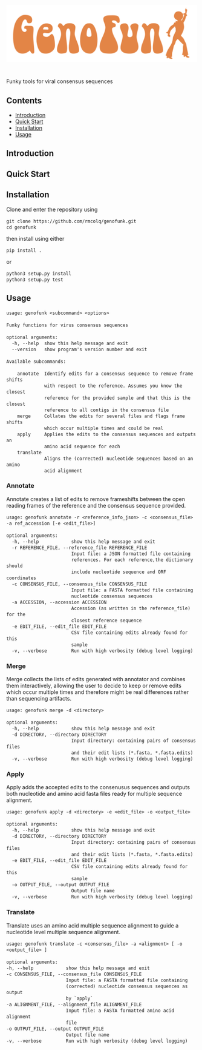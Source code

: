 ![genofunk_logo][logo]

[logo]: https://github.com/rmcolq/genofunk/blob/master/genofunk.png "Genofunk logo"
# 
Funky tools for viral consensus sequences

## Contents
* [Introduction](#introduction)
* [Quick Start](#quick-start)
* [Installation](#installation)
* [Usage](#usage)

## Introduction

## Quick Start

## Installation
Clone and enter the repository using
```
git clone https://github.com/rmcolq/genofunk.git
cd genofunk
```
then install using either
```
pip install .
```
or
```
python3 setup.py install
python3 setup.py test
```

## Usage
```
usage: genofunk <subcommand> <options>

Funky functions for virus consensus sequences

optional arguments:
  -h, --help  show this help message and exit
  --version   show program's version number and exit

Available subcommands:
  
    annotate  Identify edits for a consensus sequence to remove frame shifts
              with respect to the reference. Assumes you know the closest
              reference for the provided sample and that this is the closest
              reference to all contigs in the consensus file
    merge     Collates the edits for several files and flags frame shifts
              which occur multiple times and could be real
    apply     Applies the edits to the consensus sequences and outputs an
              amino acid sequence for each
    translate
              Aligns the (corrected) nucleotide sequences based on an amino
              acid alignment

```

### Annotate
Annotate creates a list of edits to remove frameshifts between the open reading frames of the reference and the consensus sequence provided.
```
usage: genofunk annotate -r <reference_info_json> -c <consensus_file> -a ref_accession [-e <edit_file>]

optional arguments:
  -h, --help            show this help message and exit
  -r REFERENCE_FILE, --reference_file REFERENCE_FILE
                        Input file: a JSON formatted file containing
                        references. For each reference,the dictionary should
                        include nucleotide sequence and ORF coordinates
  -c CONSENSUS_FILE, --consensus_file CONSENSUS_FILE
                        Input file: a FASTA formatted file containing
                        nucleotide consensus sequences
  -a ACCESSION, --accession ACCESSION
                        Accession (as written in the reference_file) for the
                        closest reference sequence
  -e EDIT_FILE, --edit_file EDIT_FILE
                        CSV file containing edits already found for this
                        sample
  -v, --verbose         Run with high verbosity (debug level logging)
  ```
  
### Merge
Merge collects the lists of edits generated with annotator and combines them interactively, allowing the user to decide to keep or remove edits which occur multiple times and therefore might be real differences rather than sequencing artifacts.
```
usage: genofunk merge -d <directory> 

optional arguments:
  -h, --help            show this help message and exit
  -d DIRECTORY, --directory DIRECTORY
                        Input directory: containing pairs of consensus files
                        and their edit lists (*.fasta, *.fasta.edits)
  -v, --verbose         Run with high verbosity (debug level logging)
  ```

### Apply
Apply adds the accepted edits to the consenusus sequences and outputs both nucleotide and amino acid fasta files ready for multiple sequence alignment.
```
usage: genofunk apply -d <directory> -e <edit_file> -o <output_file>

optional arguments:
  -h, --help            show this help message and exit
  -d DIRECTORY, --directory DIRECTORY
                        Input directory: containing pairs of consensus files
                        and their edit lists (*.fasta, *.fasta.edits)
  -e EDIT_FILE, --edit_file EDIT_FILE
                        CSV file containing edits already found for this
                        sample
  -o OUTPUT_FILE, --output OUTPUT_FILE
                        Output file name
  -v, --verbose         Run with high verbosity (debug level logging)
  ```
  
  ### Translate
  Translate uses an amino acid multiple sequence alignment to guide a nucleotide level multiple sequence alignment.
  ```
  usage: genofunk translate -c <consensus_file> -a <alignment> [ -o <output_file> ]

optional arguments:
  -h, --help            show this help message and exit
  -c CONSENSUS_FILE, --consensus_file CONSENSUS_FILE
                        Input file: a FASTA formatted file containing
                        (corrected) nucleotide consensus sequences as output
                        by `apply`
  -a ALIGNMENT_FILE, --alignment_file ALIGNMENT_FILE
                        Input file: a FASTA formatted amino acid alignment
                        file
  -o OUTPUT_FILE, --output OUTPUT_FILE
                        Output file name
  -v, --verbose         Run with high verbosity (debug level logging)
  ```
